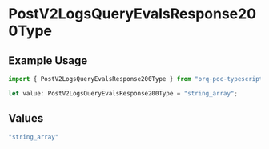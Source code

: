# PostV2LogsQueryEvalsResponse200Type

## Example Usage

```typescript
import { PostV2LogsQueryEvalsResponse200Type } from "orq-poc-typescript-multi-env-version/models/operations";

let value: PostV2LogsQueryEvalsResponse200Type = "string_array";
```

## Values

```typescript
"string_array"
```